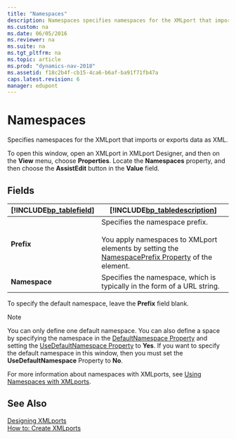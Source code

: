 ```yaml
---
title: "Namespaces"
description: Namespaces specifies namespaces for the XMLport that imports or exports data as XML.
ms.custom: na
ms.date: 06/05/2016
ms.reviewer: na
ms.suite: na
ms.tgt_pltfrm: na
ms.topic: article
ms.prod: "dynamics-nav-2018"
ms.assetid: f18c2b4f-cb15-4ca6-b6af-ba91f71fb47a
caps.latest.revision: 6
manager: edupont
---
```

# Namespaces
Specifies namespaces for the XMLport that imports or exports data as XML.  

 To open this window, open an XMLport in XMLport Designer, and then on the **View** menu, choose **Properties**. Locate the **Namespaces** property, and then choose the **AssistEdit** button in the **Value** field.  

## Fields  

|[!INCLUDE[bp_tablefield](../includes/bp_tablefield_md.md)]|[!INCLUDE[bp_tabledescription](../includes/bp_tabledescription_md.md)]|  
|---------------------------------|---------------------------------------|  
|**Prefix**|Specifies the namespace prefix.<br /><br /> You apply namespaces to XMLport elements by setting the [NamespacePrefix Property](../NamespacePrefix-Property.md) of the element.|  
|**Namespace**|Specifies the namespace, which is typically in the form of a URL string.|  

 To specify the default namespace, leave the **Prefix** field blank.  

> [!NOTE]  
>  You can only define one default namespace. You can also define a space by specifying the namespace in the [DefaultNamespace Property](../DefaultNamespace-Property.md) and setting the [UseDefaultNamespace Property](../DefaultNamespace-Property.md) to **Yes**. If you want to specify the default namespace in this window, then you must set the **UseDefaultNamespace** Property to **No**.  

 For more information about namespaces with XMLports, see [Using Namespaces with XMLports](../Using-Namespaces-with-XMLports.md).  

## See Also  
 [Designing XMLports](../Designing-XMLports.md)   
 [How to: Create XMLports](../How-to--Create-XMLports.md)
